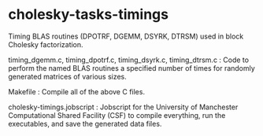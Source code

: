 # cholesky-tasks-timings

Timing BLAS routines (DPOTRF, DGEMM, DSYRK, DTRSM) used in block Cholesky factorization.

timing_dgemm.c, timing_dpotrf.c, timing_dsyrk.c, timing_dtrsm.c : Code to perform the named BLAS routines a specified number of times for randomly generated matrices of various sizes. 

Makefile : Compile all of the above C files.

cholesky-timings.jobscript : Jobscript for the University of Manchester Computational Shared Facility (CSF) to compile everything, run the executables, and save the generated data files.

